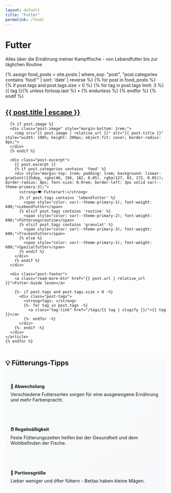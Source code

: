 ```yaml
---
layout: default
title: "Futter"
permalink: /food/
---
```


<div class="blog-container">
  <div class="blog-header-card content-card">
    <h1>Futter</h1>
    <p>Alles über die Ernährung meiner Kampffische - von Lebendfutter bis zur täglichen Routine</p>
  </div>

  <div class="blog-posts-list">
    {% assign food_posts = site.posts | where_exp: "post", "post.categories contains 'food'" | sort: 'date' | reverse %}
    {% for post in food_posts %}
    <article class="post-card content-card">
      <div class="post-header">
        <span class="post-meta">
          {% if post.tags and post.tags.size > 0 %}
            {% for tag in post.tags limit: 3 %}
              <span class="food-tag">{{ tag }}</span>{% unless forloop.last %} • {% endunless %}
            {% endfor %}
          {% endif %}
        </span>
        <h2>
          <a class="post-link" href="{{ post.url | relative_url }}">
            {{ post.title | escape }}
          </a>
        </h2>
      </div>

      {% if post.image %}
      <div class="post-image" style="margin-bottom: 1rem;">
        <img src="{{ post.image | relative_url }}" alt="{{ post.title }}" style="width: 100%; height: 200px; object-fit: cover; border-radius: 8px;">
      </div>
      {% endif %}

      <div class="post-excerpt">
        {{ post.excerpt }}
        {% if post.categories contains 'food' %}
        <div style="margin-top: 1rem; padding: 1rem; background: linear-gradient(135deg, rgba(46, 196, 182, 0.05), rgba(127, 83, 172, 0.05)); border-radius: 8px; font-size: 0.9rem; border-left: 3px solid var(--theme-primary-3);">
          <strong>🍽️ Futterart:</strong> 
          {% if post.tags contains 'lebendfutter' %}
            <span style="color: var(--theme-primary-1); font-weight: 600;">Lebendfutter</span>
          {% elsif post.tags contains 'routine' %}
            <span style="color: var(--theme-primary-2); font-weight: 600;">Fütterungsroutine</span>
          {% elsif post.tags contains 'granulat' %}
            <span style="color: var(--theme-primary-3); font-weight: 600;">Trockenfutter</span>
          {% else %}
            <span style="color: var(--theme-primary-1); font-weight: 600;">Spezialfutter</span>
          {% endif %}
        </div>
        {% endif %}
      </div>

      <div class="post-footer">
        <a class="read-more-btn" href="{{ post.url | relative_url }}">Futter-Guide lesen</a>

        {%- if post.tags and post.tags.size > 0 -%}
          <div class="post-tags">
            <strong>Tags: </strong>
            {%- for tag in post.tags -%}
              <a class="tag-link" href="/tags/{{ tag | slugify }}/">{{ tag }}</a>
            {%- endfor -%}
          </div>
        {%- endif -%}
      </div>
    </article>
    {% endfor %}
  </div>

  <!-- Zusätzliche Info-Karte für Futter-Tipps -->
  <div class="content-card" style="margin-top: 3rem; background: linear-gradient(135deg, rgba(46, 196, 182, 0.03), rgba(127, 83, 172, 0.03));">
    <h2 style="color: var(--theme-primary-2); margin-bottom: 1rem;">💡 Fütterungs-Tipps</h2>
    <div style="display: grid; grid-template-columns: repeat(auto-fit, minmax(250px, 1fr)); gap: 1.5rem;">
      <div style="padding: 1rem; background: var(--theme-white); border-radius: 8px; border-left: 3px solid var(--theme-primary-1);">
        <h4 style="color: var(--theme-primary-1); margin-bottom: 0.5rem;">🔄 Abwechslung</h4>
        <p style="margin: 0; font-size: 0.9rem;">Verschiedene Futtersorten sorgen für eine ausgewogene Ernährung und mehr Farbenpracht.</p>
      </div>
      <div style="padding: 1rem; background: var(--theme-white); border-radius: 8px; border-left: 3px solid var(--theme-primary-2);">
        <h4 style="color: var(--theme-primary-2); margin-bottom: 0.5rem;">⏰ Regelmäßigkeit</h4>
        <p style="margin: 0; font-size: 0.9rem;">Feste Fütterungszeiten helfen bei der Gesundheit und dem Wohlbefinden der Fische.</p>
      </div>
      <div style="padding: 1rem; background: var(--theme-white); border-radius: 8px; border-left: 3px solid var(--theme-primary-3);">
        <h4 style="color: var(--theme-primary-3); margin-bottom: 0.5rem;">🎯 Portionsgröße</h4>
        <p style="margin: 0; font-size: 0.9rem;">Lieber weniger und öfter füttern - Bettas haben kleine Mägen.</p>
      </div>
    </div>
  </div>
</div>
